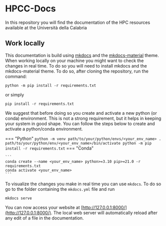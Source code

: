 # HPCC-Docs
In this repository you will find the documentation of the HPC resources available at the Università della Calabria


## Work locally
This documentation is build using [mkdocs](https://www.mkdocs.org/) and the [mkdocs-material](https://squidfunk.github.io/mkdocs-material/) theme.
When working locally on your machine you might want to check the changes in real time. To do so you will need to install mkdocs and the mkdocs-material theme. To do so, after cloning the repository, run the command:

```
python -m pip install -r requirements.txt
```
or simply

```
pip install -r requirements.txt
```

We suggest that before doing so you create and activate a new python (or conda) environment. This is not a strong requirement, but it helps in keeping your system in good shape.
You can follow the steps below to create and activate a python/conda environment.
 
=== "Python"
	```
	python -m venv path/to/your/python/envs/<your_env_name>
	. path/to/your/python/env/<your_env_name>/bin/activate
	python -m pip install -r requirements.txt
	```
=== "Conda"

	```
	conda create --name <your_env_name> python>=3.10 pip>=21.0 -r requirements.txt
	conda activate <your_env_name>	
	```



To visualize the changes you make in real time you can use `mkdocs`. To do so go to the folder containing the `mkdocs.yml` file and run
```
mkdocs serve
```

You can now access your website at [http://127.0.0.1:8000/](http://127.0.0.1:8000/). The local web server will automatically reload after any edit of a file in the documentation.
 
